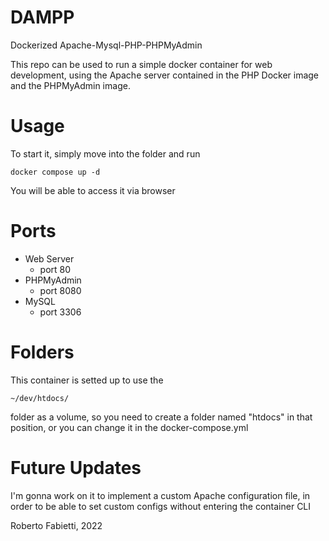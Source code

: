# DAMPP
Dockerized Apache-Mysql-PHP-PHPMyAdmin

This repo can be used to run a simple docker container for web development, using the Apache server contained in the PHP Docker image and the PHPMyAdmin image.

# Usage
To start it, simply move into the folder and run
```
docker compose up -d
```

You will be able to access it via browser

# Ports

* Web Server
    * port 80
* PHPMyAdmin 
    * port 8080
* MySQL
    * port 3306

# Folders
This container is setted up to use the 
```
~/dev/htdocs/
```
folder as a volume, so you need to create a folder named "htdocs" in that position, or you can change it in the docker-compose.yml

# Future Updates
I'm gonna work on it to implement a custom Apache configuration file, in order to be able to set custom configs without entering the container CLI

Roberto Fabietti, 2022